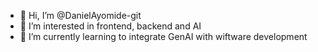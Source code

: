 - 👋 Hi, I’m @DanielAyomide-git
- 👀 I’m interested in frontend, backend and AI
- 🌱 I’m currently learning to integrate GenAI with wiftware development


<!---
DanielAyomide-git/DanielAyomide-git is a ✨ special ✨ repository because its `README.md` (this file) appears on your GitHub profile.
You can click the Preview link to take a look at your changes.
--->

